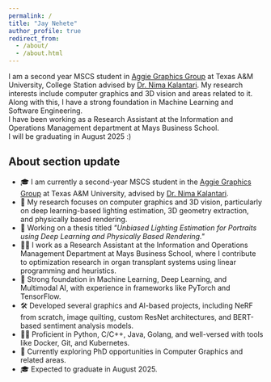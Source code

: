 ```yaml
---
permalink: /
title: "Jay Nehete"
author_profile: true
redirect_from: 
  - /about/
  - /about.html
---
```


I am a second year MSCS student in [Aggie Graphics Group](https://aggie.graphics/) at Texas A&M University, College Station advised by [Dr. Nima Kalantari](https://people.engr.tamu.edu/nimak/index.html). My research interests include computer graphics and 3D vision and areas related to it. Along with this, I have a strong foundation in Machine Learning and Software Engineering.  
I have been working as a Research Assistant at the Information and Operations Management department at Mays Business School.  
I will be graduating in August 2025 :)

## About section update

- 🎓 I am currently a second-year MSCS student in the [Aggie Graphics Group](https://aggie.graphics/) at Texas A&M University, advised by [Dr. Nima Kalantari](https://people.engr.tamu.edu/nimak/index.html).
- 🧠 My research focuses on computer graphics and 3D vision, particularly on deep learning-based lighting estimation, 3D geometry extraction, and physically based rendering.
- 🧪 Working on a thesis titled *"Unbiased Lighting Estimation for Portraits using Deep Learning and Physically Based Rendering."*
- 👨‍🏫 I work as a Research Assistant at the Information and Operations Management Department at Mays Business School, where I contribute to optimization research in organ transplant systems using linear programming and heuristics.
- 🤖 Strong foundation in Machine Learning, Deep Learning, and Multimodal AI, with experience in frameworks like PyTorch and TensorFlow.
- 🛠️ Developed several graphics and AI-based projects, including NeRF from scratch, image quilting, custom ResNet architectures, and BERT-based sentiment analysis models.
- 👨‍💻 Proficient in Python, C/C++, Java, Golang, and well-versed with tools like Docker, Git, and Kubernetes.
- 🎯 Currently exploring PhD opportunities in Computer Graphics and related areas.
- 🎓 Expected to graduate in August 2025.
